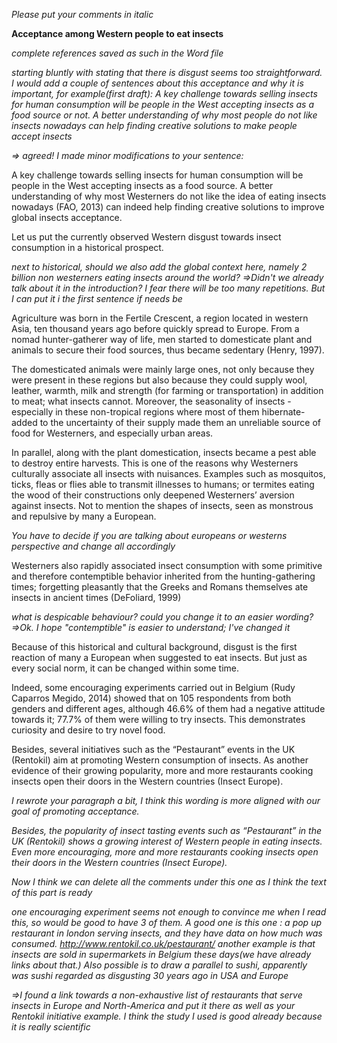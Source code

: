 *Please put your comments in italic*

**Acceptance among Western people to eat insects**

*complete references saved as such in the Word file*

*starting bluntly with stating that there is disgust seems too straightforward. I would add a couple of sentences about this acceptance and why it is important, for example(first draft): A key challenge towards selling insects for human consumption will be people in the West accepting insects as a food source or not. A better understanding of why most people do not like insects nowadays can help finding creative solutions to make people accept insects*

*=> agreed! I made minor modifications to your sentence:*

A key challenge towards selling insects for human consumption will be people in the West accepting insects as a food source. A better understanding of why most Westerners do not like the idea of eating insects nowadays (FAO, 2013) can indeed help finding creative solutions to improve global insects acceptance.

Let us put the currently observed Western disgust towards insect consumption  in a historical prospect.

*next to historical, should we also add the global context here, namely 2 billion non westerners eating insects around the world?*
*=>Didn't we already talk about it in the introduction? I fear there will be too many repetitions. But I can put it i the first sentence if needs be*

Agriculture was born in the Fertile Crescent, a region located in western Asia, ten thousand years ago before quickly spread to Europe. From a nomad hunter-gatherer way of life, men started to domesticate plant and animals to secure their food sources, thus became sedentary (Henry, 1997).

The domesticated animals were mainly large ones, not only because they were present in these regions but also because they could supply wool, leather, warmth, milk and strength (for farming or transportation) in addition to meat; what insects cannot. Moreover, the seasonality of insects -especially in these non-tropical regions where most of them hibernate- added to the uncertainty of their supply made them an unreliable source of food for Westerners, and especially urban areas.

In parallel, along with the plant domestication, insects became a pest able to destroy entire harvests. This is one of the reasons why Westerners culturally associate all insects with nuisances. Examples such as mosquitos, ticks, fleas or flies able to transmit illnesses to humans; or termites eating the wood of their constructions only deepened Westerners’ aversion against insects. Not to mention the shapes of insects, seen as monstrous and repulsive by many a European.


*You have to decide if you are talking about europeans or westerns perspective and change all accordingly*

Westerners also rapidly associated insect consumption with some primitive and therefore contemptible behavior inherited from the hunting-gathering times; forgetting pleasantly that the Greeks and Romans themselves ate insects in ancient times (DeFoliard, 1999)

*what is despicable behaviour? could you change it to an easier wording? =>Ok. I hope "contemptible" is easier to understand; I've changed it*

Because of this historical and cultural background, disgust is the first reaction of many a European when suggested to eat insects. But just as every social norm, it can be changed within some time.

Indeed, some encouraging experiments carried out in Belgium (Rudy Caparros Megido, 2014) showed that on 105 respondents from both genders and different ages, although 46.6% of them had a negative attitude towards it; 77.7% of them were willing to try insects. This demonstrates curiosity and desire to try novel food.

Besides, several initiatives such as the “Pestaurant” events in the UK (Rentokil) aim at promoting Western consumption of insects. As another evidence of their growing popularity, more and more restaurants cooking insects open their doors in the Western countries (Insect Europe).

*I rewrote your paragraph a bit, I think this wording is more aligned with our goal of promoting acceptance.*

*Besides, the popularity of insect tasting events such as “Pestaurant” in the UK (Rentokil) shows a growing interest of Western people in eating insects. Even more encouraging, more and more restaurants cooking insects open their doors in the Western countries (Insect Europe).*

*Now I think we can delete all the comments under this one as I think the text of this part is ready*

*one encouraging experiment seems not enough to convince me when I read this, so would be good to have 3 of them. A good one is this one : a pop up restaurant in london serving insects, and they have data on how much was consumed. http://www.rentokil.co.uk/pestaurant/ another example is that insects are sold in supermarkets in Belgium these days(we have already links about that.) Also possible is to draw a parallel to sushi, apparently was sushi regarded as disgusting 30 years ago in USA and Europe*

*=>I found a link towards a non-exhaustive list of restaurants that serve insects in Europe and North-America and put it there as well as your Rentokil initiative example. I think the study I used is good already because it is really scientific*

